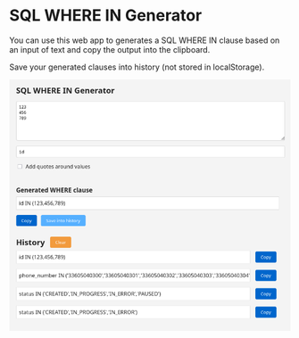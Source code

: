 # SQL WHERE IN Generator

You can use this web app to generates a SQL WHERE IN clause based on an input of text and copy the output into the clipboard.

Save your generated clauses into history (not stored in localStorage).

![Demo screenshot of the app](demo.png "Demo screenshot of the app")
